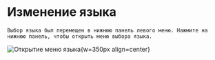 # Изменение языка

```{note}
Выбор языка был перемещен в нижнюю панель левого меню. Нажмите на нижнюю панель, чтобы открыть меню выбора языка.
```

![Открытие меню языка](images/documentation_language_menu.png){w=350px align=center}
